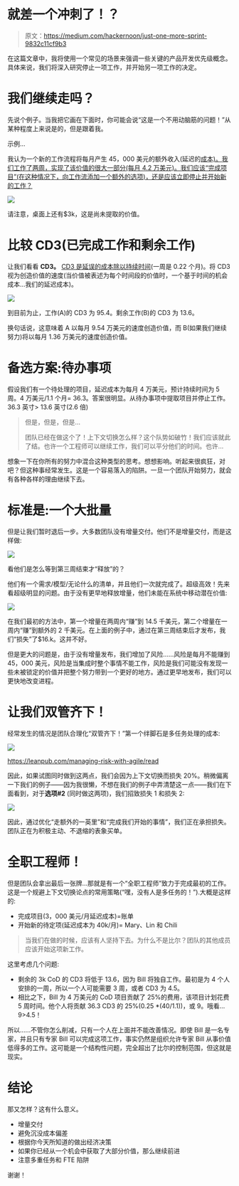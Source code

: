 # 就差一个冲刺了！？

> 原文：<https://medium.com/hackernoon/just-one-more-sprint-9832c11cf9b3>

在这篇文章中，我将使用一个常见的场景来强调一些关键的产品开发优先级概念。具体来说，我们将深入研究停止一项工作，并开始另一项工作的决定。

# 我们继续走吗？

先说个例子。当我把它画在下面时，你可能会说“这是一个不用动脑筋的问题！”从某种程度上来说是的，但是跟着我。

示例…

我认为一个新的工作流程将每月产生 45，000 美元的额外收入(延迟的[成本)。我们工作了两周，实现了该价值的很大一部分(每月 4.2 万美元)。我们应该“完成项目”(在这种情况下，向工作流添加一个额外的选项)，还是应该立即停止并开始新的工作？](http://blackswanfarming.com/cost-of-delay/)

![](img/438c2fd40a3bc4e02aae8c677634c130.png)

请注意，桌面上还有$3k，这是尚未提取的价值。

# 比较 CD3(已完成工作和剩余工作)

让我们看看 **CD3。** [CD3 是延误的成本除以持续时间](http://blackswanfarming.com/cost-of-delay-divided-by-duration/)(一周是 0.22 个月)。将 CD3 视为创造价值的速度(当价值被表述为每个时间段的价值时，一个基于时间的机会成本…我们的延迟成本)。

![](img/d55bcaace241b50a254012d48967eedf.png)

到目前为止，工作(A)的 CD3 为 95.4。剩余工作(B)的 CD3 为 13.6。

换句话说，这意味着 A 以每月 9.54 万美元的速度创造价值，而 B(如果我们继续努力)将以每月 1.36 万美元的速度创造价值。

# 备选方案:待办事项

假设我们有一个待处理的项目，延迟成本为每月 4 万美元，预计持续时间为 5 周。4 万美元/1.1 个月= 36.3。答案很明显。从待办事项中提取项目并停止工作。36.3 英寸> 13.6 英寸(2.6 倍)

> 但是，但是，但是…
> 
> 团队已经在做这个了！上下文切换怎么样？这个队势如破竹！我们应该就此了结。也许一个工程师可以继续工作，我们可以平分他们的时间。也许…

想象一下在你所有的努力中混合这种类型的思考。想想影响。听起来很疯狂，对吧？但这种事经常发生。这是一个容易落入的陷阱。一旦一个团队开始努力，就会有各种各样的理由继续下去。

# 标准是:一个大批量

但是让我们暂时退后一步。大多数团队没有增量交付。他们不是增量交付，而是这样做:

![](img/23d20cce3f26f3b21b225367b2d9d2ac.png)

看他们是怎么等到第三周结束才“释放”的？

他们有一个需求/模型/无论什么的清单，并且他们一次就完成了。超级高效！先来看超级明显的问题。由于没有更早地释放增量，他们未能在系统中移动潜在价值:

![](img/906437c426a8d992a615594ff0aa7cdd.png)

在我们最初的方法中，第一个增量在两周内“赚”到 14.5 千美元，第二个增量在一周内“赚”到额外的 2 千美元。在上面的例子中，通过在第三周结束后才发布，我们“损失”了$16.k。这并不好。

但是更大的问题是，由于没有增量发布，我们增加了风险……风险是每月不能赚到 45，000 美元，风险是当集成时整个事情不能工作，风险是我们可能没有发现一些未被锁定的价值并把整个努力带到一个更好的地方。通过更早地发布，我们可以更快地改变进程。

# 让我们双管齐下！

经常发生的情况是团队合理化“双管齐下！”第一个绊脚石是多任务处理的成本:

![](img/2c9dd676ade025d0037e7003010767f4.png)

https://leanpub.com/managing-risk-with-agile/read

因此，如果试图同时做到这两点，我们会因为上下文切换而损失 20%。稍微偏离一下我们的例子——因为我很懒，不想在我们的例子中弄清楚这一点——我们在下面看到，对于**选项#2** (同时做这两项)，我们招致损失 1 和损失 2:

![](img/29b3d3ebac47fa808a5bfcef1eb8cfbe.png)

因此，通过优化“走额外的一英里”和“完成我们开始的事情”，我们正在承担损失。团队正在为积极主动、不退缩的表象买单。

# 全职工程师！

但是团队会拿出最后一张牌…那就是有一个“全职工程师”致力于完成最初的工作。这是一个规避上下文切换论点的常用策略(“嘿，没有人是多任务的！”).大概是这样的:

*   完成项目(3，000 美元/月延迟成本)=账单
*   开始新的待定项(延迟成本为 40k/月)= Mary、Lin 和 Chili

> 当我们在做的时候，应该有人坚持下去。为什么不是比尔？团队的其他成员应该开始这项新工作。

这里考虑几个问题:

*   剩余的 3k CoD 的 CD3 将低于 13.6，因为 Bill 将独自工作。最初是为 4 个人安排的一周，所以一个人可能需要 3 周，或者 CD3 为 4.5。
*   相比之下，Bill 为 4 万美元的 CoD 项目贡献了 25%的费用，该项目计划花费 5 周时间。他个人将贡献 36.3 CD3 的 25%(0.25 *(40/1.1))，或 9。哦看…9>4.5！

所以……不管你怎么削减，只有一个人在上面并不能改善情况。即使 Bill 是一名专家，并且只有专家 Bill 可以完成这项工作，事实仍然是组织允许专家 Bill 从事价值低得多的工作。这可能是一个结构性问题，完全超出了比尔的控制范围，但这就是现实。

# 结论

那又怎样？这有什么意义。

*   增量交付
*   避免沉没成本偏差
*   根据你今天所知道的做出经济决策
*   如果你已经从一个机会中获取了大部分价值，那么继续前进
*   注意多重任务和 FTE 陷阱

谢谢！